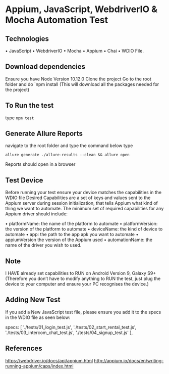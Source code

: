 Appium, JavaScript, WebdriverIO & Mocha Automation Test
====================

## Technologies
• JavaScript
• WebdriverIO 
• Mocha
• Appium
• Chai
• WDIO File.

## Download dependencies
Ensure you have Node Version 10.12.0
Clone the project
Go to the root folder and do `npm install 
(This will download all the packages needed for the project)

## To Run the test
type `npm test`

## Generate Allure Reports
navigate to the root folder and type the command below type

    allure generate ./allure-results --clean && allure open
    
Reports should open in a browser

## Test Device 
Before running your test ensure your device matches the capabilities in the WDIO file
Desired Capabilities are a set of keys and values sent to the Appium server during session initialization, 
that tells Appium what kind of thing we want to automate. 
The minimum set of required capabilities for any Appium driver should include:

•	platformName: the name of the platform to automate
•	platformVersion: the version of the platform to automate
•	deviceName: the kind of device to automate
•	app: the path to the app apk you want to automate
•	appiumVersion the version of the Appium used
•	automationName: the name of the driver you wish to used.


## Note 
I HAVE already set capabilities to RUN on Android Version 9, 
Galaxy S9+ (Therefore you don’t have to modify anything to RUN the test, just plug the device to your computer and ensure your PC recognises the device.)


## Adding New Test
If you add a New JavaScript test file, please ensure you add it to the specs in the WDIO file as seen below:

specs: [
    './tests/01_login_test.js',
    './tests/02_start_rental_test.js',
    './tests/03_intercom_chat_test.js',
    './tests/04_signup_test.js'
],

## References
https://webdriver.io/docs/api/appium.html
http://appium.io/docs/en/writing-running-appium/caps/index.html
